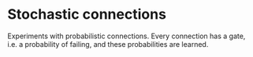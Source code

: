 # Stochastic connections

Experiments with probabilistic connections. Every connection has a
gate, i.e. a probability of failing, and these probabilities are
learned.
